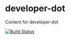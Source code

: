 # developer-dot
Content for developer-dot

[![Build Status](https://travis-ci.org/Avalara/developer-dot.svg?branch=master)](https://travis-ci.org/Avalara/developer-dot)
